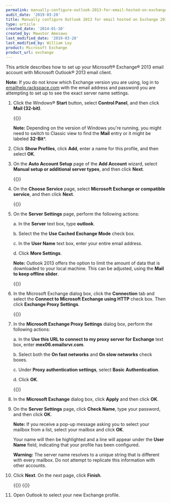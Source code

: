 ```yaml
---
permalink: manually-configure-outlook-2013-for-email-hosted-on-exchange-2013
audit_date: '2019-03-28'
title: Manually configure Outlook 2013 for email hosted on Exchange 2013
type: article
created_date: '2014-01-10'
created_by: Mawutor Amesawu
last_modified_date: '2019-03-28'
last_modified_by: William Loy
product: Microsoft Exchange
product_url: exchange
---
```


This article describes how to set up your Microsoft&reg; Exchange&reg; 2013
email account with Microsoft Outlook&reg; 2013 email client.

**Note:** If you do not know which Exchange version you are using, log in to [emailhelp.rackspace.com](https://emailhelp.rackspace.com) with the email address and password you are attempting to set up to see the exact server name settings.

1. Click the Windows&reg; **Start** button, select **Control Panel**, and
   then click **Mail (32-bit)**.

   {{<image src="Step1_0.png" alt="" title="">}}

   **Note:** Depending on the version of Windows you're running, you might
   need to switch to Classic view to find the **Mail** entry or it might
   be labeled **32-Bit***.

2. Click **Show Profiles**, click **Add**, enter a name for this
   profile, and then select **OK**.

3. On the **Auto Account Setup** page of the **Add Account** wizard, select
   **Manual setup or additional server types**, and
   then click **Next**.

   {{<image src="Step2_0.png" alt="" title="">}}

4. On the **Choose Service** page, select **Microsoft Exchange or compatible
   service**, and then click **Next**.

   {{<image src="Step3_0.png" alt="" title="">}}

5. On the **Server Settings** page, perform the following actions:

   a. In the **Server** text box, type **outlook**.
   
   b. Select the  the **Use Cached Exchange Mode** check box.
   
   c. In the **User Name** text box, enter your entire email address.
   
   d. Click **More Settings**.

   **Note:** Outlook 2013 offers the option to limit the amount of data that
   is downloaded to your local machine.  This can be adjusted, using the
   **Mail to keep offline slider**.

   {{<image src="Step4_0.png" alt="" title="">}}

6. In the Microsoft Exchange dialog box, click the **Connection** tab
   and select the **Connect to Microsoft Exchange using HTTP** check box.
   Then click **Exchange Proxy Settings**.

   {{<image src="Step5_0.png" alt="" title="">}}

7. In the **Microsoft Exchange Proxy Settings** dialog box, perform the
   following actions:

   a. In the **Use this URL to connect to my proxy server for**
      **Exchange** text box, enter **mex06.emailsrvr.com**.

   b. Select both the **On fast networks** and **On slow networks**
      check boxes.

   c. Under **Proxy authentication settings**, select **Basic**
      **Authentication**.

   d. Click **OK**.

   {{<image src="Step6_0.png" alt="" title="">}}

8. In the **Microsoft Exchange** dialog box, click **Apply** and then click
   **OK**.

9. On the **Server Settings** page, click **Check Name**, type your
   password, and then click **OK**.

   **Note:** If you receive a pop-up message asking you to select your mailbox
   from a list, select your mailbox and click **OK**.

   Your name will then be highlighted and a line will appear under the
   **User Name** field, indicating that your profile has been configured.

   **Warning:** The server name resolves to a unique string that is different
   with every mailbox. Do not attempt to replicate this information with
   other accounts.

10. Click **Next**. On the next page, click **Finish**.

    {{<image src="Step7_0.png" alt="" title="">}}
    {{<image src="Step8_0.png" alt="" title="">}}

11. Open Outlook to select your new Exchange profile.
